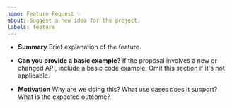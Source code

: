 ```yaml
---
name: Feature Request 💡
about: Suggest a new idea for the project.
labels: feature
---
```


* **Summary**
  Brief explanation of the feature.

* **Can you provide a basic example?**
  If the proposal involves a new or changed API, include a basic code example. Omit this section if it's not applicable.

* **Motivation**
  Why are we doing this? What use cases does it support? What is the expected outcome?
